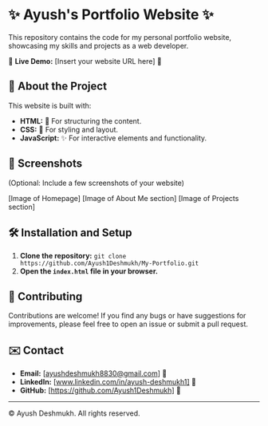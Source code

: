 # ✨ Ayush's Portfolio Website ✨

This repository contains the code for my personal portfolio website, showcasing my skills and projects as a web developer. 

🚀 **Live Demo:** [Insert your website URL here] 🚀

## 📖 About the Project

This website is built with:

* **HTML:**  🧱 For structuring the content.
* **CSS:** 🎨 For styling and layout.
* **JavaScript:** ✨ For interactive elements and functionality.

## 📸 Screenshots 
(Optional: Include a few screenshots of your website)

[Image of Homepage]
[Image of About Me section]
[Image of Projects section]

## 🛠️ Installation and Setup

1. **Clone the repository:** `git clone https://github.com/Ayush1Deshmukh/My-Portfolio.git`
2. **Open the `index.html` file in your browser.**

## 🤝 Contributing

Contributions are welcome! If you find any bugs or have suggestions for improvements, please feel free to open an issue or submit a pull request.

## ✉️ Contact

* **Email:** [ayushdeshmukh8830@gmail.com] 📧
* **LinkedIn:** [www.linkedin.com/in/ayush-deshmukh1] 💼
* **GitHub:** [https://github.com/Ayush1Deshmukh] 🐙

---
© Ayush Deshmukh. All rights reserved.
